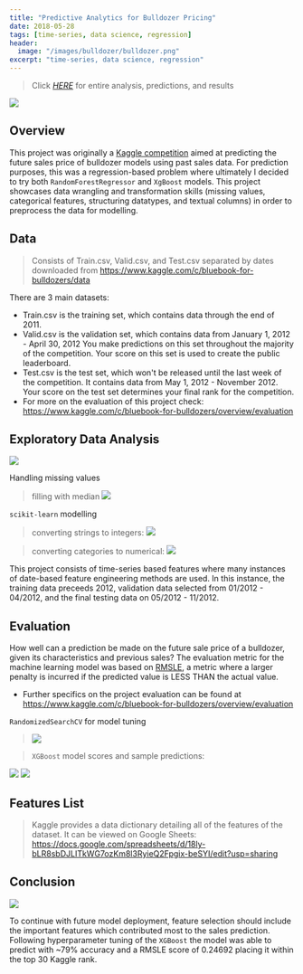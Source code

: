 ```yaml
---
title: "Predictive Analytics for Bulldozer Pricing"
date: 2018-05-28
tags: [time-series, data science, regression]
header:
  image: "/images/bulldozer/bulldozer.png"
excerpt: "time-series, data science, regression"
---
```


> Click [_HERE_](https://t-shikuro.github.io/Bulldozer-Blue-Book-Prediction/) for entire analysis, predictions, and results

![](../images/bulldozer/bulldozer.gif)

## Overview

This project was originally a [Kaggle competition](https://www.kaggle.com/c/bluebook-for-bulldozers/data) aimed at predicting the future sales price of bulldozer models using past sales data. For prediction purposes, this was a regression-based problem where ultimately I decided to try both `RandomForestRegressor` and `XgBoost` models. This project showcases data wrangling and transformation skills (missing values, categorical features, structuring datatypes, and textual columns) in order to preprocess the data for modelling.

## Data

> Consists of Train.csv, Valid.csv, and Test.csv separated by dates downloaded from https://www.kaggle.com/c/bluebook-for-bulldozers/data

There are 3 main datasets:

- Train.csv is the training set, which contains data through the end of 2011.
- Valid.csv is the validation set, which contains data from January 1, 2012 - April 30, 2012 You make predictions on this set throughout the majority of the competition. Your score on this set is used to create the public leaderboard.
- Test.csv is the test set, which won't be released until the last week of the competition. It contains data from May 1, 2012 - November 2012. Your score on the test set determines your final rank for the competition.
- For more on the evaluation of this project check: https://www.kaggle.com/c/bluebook-for-bulldozers/overview/evaluation

## Exploratory Data Analysis

![](../images/bulldozer/1.png)

Handling missing values

> filling with median
> ![](../images/bulldozer/fill_na.png)

`scikit-learn` modelling

> converting strings to integers:
> ![](../images/bulldozer/string_cat.png)

> converting categories to numerical:
> ![](../images/bulldozer/cat_num.png)

This project consists of time-series based features where many instances of date-based feature engineering methods are used. In this instance, the training data preceeds 2012, validation data selected from 01/2012 - 04/2012, and the final testing data on 05/2012 - 11/2012.

## Evaluation

How well can a prediction be made on the future sale price of a bulldozer, given its characteristics and previous sales? The evaluation metric for the machine learning model was based on [RMSLE](https://medium.com/analytics-vidhya/root-mean-square-log-error-rmse-vs-rmlse-935c6cc1802a), a metric where a larger penalty is incurred if the predicted value is LESS THAN the actual value.

- Further specifics on the project evaluation can be found at https://www.kaggle.com/c/bluebook-for-bulldozers/overview/evaluation

`RandomizedSearchCV` for model tuning

> ![](../images/bulldozer/xgb.png)

> `XGBoost` model scores and sample predictions:

![](../images/bulldozer/2.png)
![](../images/bulldozer/4.png)

## Features List

> Kaggle provides a data dictionary detailing all of the features of the dataset. It can be viewed on Google Sheets: https://docs.google.com/spreadsheets/d/18ly-bLR8sbDJLITkWG7ozKm8l3RyieQ2Fpgix-beSYI/edit?usp=sharing

## Conclusion

![](../images/bulldozer/3.png)

To continue with future model deployment, feature selection should include the important features which contributed most to the sales prediction. Following hyperparameter tuning of the `XGBoost` the model was able to predict with ~79% accuracy and a RMSLE score of 0.24692 placing it within the top 30 Kaggle rank.
